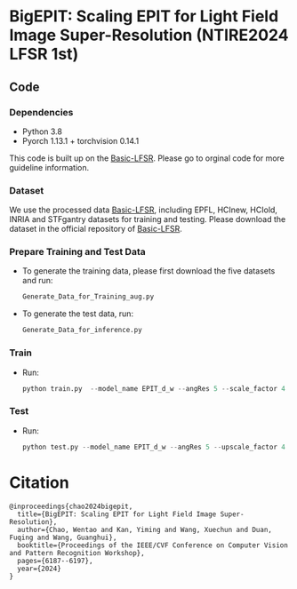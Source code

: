 # BigEPIT: Scaling EPIT for Light Field Image Super-Resolution (NTIRE2024 LFSR 1st)


<!-- ## Results
We share the pre-trained models and the SR LF images generated by our RR-HLFSR model for 4x LF spatial SR, which are available at https://drive.google.com/drive/u/2/folders/160KS4l5jWEehJ0KtgOg0T6pdlhgTyWbg -->

<!-- ## Code


### Dependencies
* Python 3.8
* Pyorch 1.13.1 + torchvision 0.14.1


This code is built up on the [Basic-LFSR](https://github.com/ZhengyuLiang24/BasicLFSR). Please go to the original code for more information on the guidelines. 

### Dataset
We use the processed data [Basic-LFSR](https://github.com/ZhengyuLiang24/BasicLFSR), including EPFL, HCInew, HCIold, INRIA, and STFgantry datasets for training and testing. Please download the dataset in the official repository of [Basic-LFSR](https://github.com/ZhengyuLiang24/BasicLFSR).

### Prepare Training and Test Data
* To generate the training data, please first download the five datasets and run:
  ```python
  Generate_Data_for_Training_aug.py
* To generate the test data, run:
  ```python
  Generate_Data_for_inference.py
### Train
* Run:
  ```python
  python train.py  --model_name EPIT_d_w --angRes 5 --scale_factor 4 --lr 2e-4 --epoch 31  --crop_test_method 2  
### Test
* Run:
  ```python
  # BigEPIT_NTIRE2024_LFSR -->


## Code


### Dependencies
* Python 3.8
* Pyorch 1.13.1 + torchvision 0.14.1


This code is built up on the [Basic-LFSR](https://github.com/ZhengyuLiang24/BasicLFSR). Please go to orginal code for more guideline information. 

### Dataset
We use the processed data [Basic-LFSR](https://github.com/ZhengyuLiang24/BasicLFSR), including EPFL, HCInew, HCIold, INRIA and STFgantry datasets for training and testing. Please download the dataset in the official repository of [Basic-LFSR](https://github.com/ZhengyuLiang24/BasicLFSR).

### Prepare Training and Test Data
* To generate the training data, please first download the five datasets and run:
  ```python
  Generate_Data_for_Training_aug.py
* To generate the test data, run:
  ```python
  Generate_Data_for_inference.py
### Train
* Run:
  ```python
  python train.py  --model_name EPIT_d_w --angRes 5 --scale_factor 4 --lr 2e-4 --epoch 101  --crop_test_method 2  
### Test
* Run:
  ```python
  python test.py --model_name EPIT_d_w --angRes 5 --upscale_factor 4  --crop_test_method 1 --self_ensemble  --use_pre_ckpt True --path_pre_pth [pre-trained dir]

<!-- [Important note]: 

1) We use the geometric self-ensemble method to improve the performance in NTIRE2024 LFSR challenges further

2) We may need to turn off the calculated PSNR/SSIM by setting "--test_NTIRE2023_LFSR 1" since there is no ground true HR images during the testing phase.
  

## Acknowledgement
Our work and implementations are inspired and based on the following projects: <br> 
[Basic-LFSR](https://github.com/ZhengyuLiang24/BasicLFSR)<br> 
[EPIT](https://github.com/ZhengyuLiang24/EPIT)<br> 
[DistgEPIT](https://github.com/OpenMeow/NTIRE23_LFSR_DistgEPIT)<br> 
[RR-HLFSR](https://github.com/duongvinh/RR-HLFSR_NTIRE2023_LFSR/)<br>
We sincerely thank the authors for sharing their code and amazing research work!

## Contact
if you have any questions, please get in touch with me through email at chaowentao@mail.bnu.edu.cn -->

# Citation
```
@inproceedings{chao2024bigepit,
  title={BigEPIT: Scaling EPIT for Light Field Image Super-Resolution},
  author={Chao, Wentao and Kan, Yiming and Wang, Xuechun and Duan, Fuqing and Wang, Guanghui},
  booktitle={Proceedings of the IEEE/CVF Conference on Computer Vision and Pattern Recognition Workshop},
  pages={6187--6197},
  year={2024}
}
``` 


